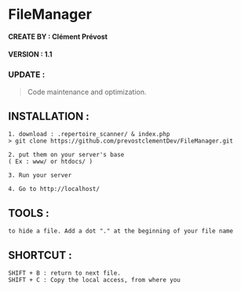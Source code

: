 # FileManager

#### CREATE BY : Clément Prévost
#### VERSION : 1.1

### UPDATE :
> Code maintenance and optimization.

## INSTALLATION :

	1. download : .repertoire_scanner/ & index.php
    > git clone https://github.com/prevostclementDev/FileManager.git

	2. put them on your server's base
	( Ex : www/ or htdocs/ )

	3. Run your server

	4. Go to http://localhost/

## TOOLS :

	to hide a file. Add a dot "." at the beginning of your file name


## SHORTCUT :

	SHIFT + B : return to next file.
	SHIFT + C : Copy the local access, from where you 

